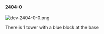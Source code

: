 #### 2404-0
![dev-2404-0-0.png](https://github.com/lil-lab/nlvr/raw/master/nlvr/dev/images/3/dev-2404-0-0.png "dev-2404-0-0.png")

There is 1 tower with a blue block at the base